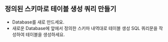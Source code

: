 ## 정의된 스키마로 테이블 생성 쿼리 만들기

- Database를 새로 만드세요.
- 새로운 Database에 앞에서 정의한 스키마 내역대로 테이블 생성 SQL 쿼리문을 작성하여 테이블을 생성하세요.